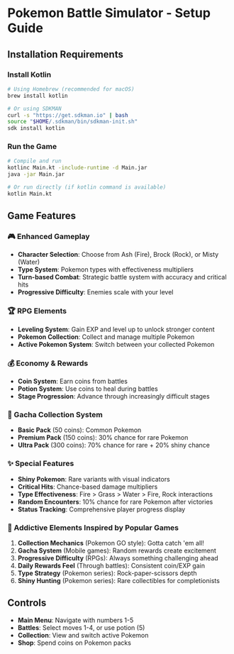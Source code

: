 # Pokemon Battle Simulator - Setup Guide

## Installation Requirements

### Install Kotlin

```bash
# Using Homebrew (recommended for macOS)
brew install kotlin

# Or using SDKMAN
curl -s "https://get.sdkman.io" | bash
source "$HOME/.sdkman/bin/sdkman-init.sh"
sdk install kotlin
```

### Run the Game

```bash
# Compile and run
kotlinc Main.kt -include-runtime -d Main.jar
java -jar Main.jar

# Or run directly (if kotlin command is available)
kotlin Main.kt
```

## Game Features

### 🎮 Enhanced Gameplay

- **Character Selection**: Choose from Ash (Fire), Brock (Rock), or Misty (Water)
- **Type System**: Pokemon types with effectiveness multipliers
- **Turn-based Combat**: Strategic battle system with accuracy and critical hits
- **Progressive Difficulty**: Enemies scale with your level

### 🏆 RPG Elements

- **Leveling System**: Gain EXP and level up to unlock stronger content
- **Pokemon Collection**: Collect and manage multiple Pokemon
- **Active Pokemon System**: Switch between your collected Pokemon

### 💰 Economy & Rewards

- **Coin System**: Earn coins from battles
- **Potion System**: Use coins to heal during battles
- **Stage Progression**: Advance through increasingly difficult stages

### 🎰 Gacha Collection System

- **Basic Pack** (50 coins): Common Pokemon
- **Premium Pack** (150 coins): 30% chance for rare Pokemon
- **Ultra Pack** (300 coins): 70% chance for rare + 20% shiny chance

### ✨ Special Features

- **Shiny Pokemon**: Rare variants with visual indicators
- **Critical Hits**: Chance-based damage multipliers
- **Type Effectiveness**: Fire > Grass > Water > Fire, Rock interactions
- **Random Encounters**: 10% chance for rare Pokemon after victories
- **Status Tracking**: Comprehensive player progress display

### 🎯 Addictive Elements Inspired by Popular Games

1. **Collection Mechanics** (Pokemon GO style): Gotta catch 'em all!
2. **Gacha System** (Mobile games): Random rewards create excitement
3. **Progressive Difficulty** (RPGs): Always something challenging ahead
4. **Daily Rewards Feel** (Through battles): Consistent coin/EXP gain
5. **Type Strategy** (Pokemon series): Rock-paper-scissors depth
6. **Shiny Hunting** (Pokemon series): Rare collectibles for completionists

## Controls

- **Main Menu**: Navigate with numbers 1-5
- **Battles**: Select moves 1-4, or use potion (5)
- **Collection**: View and switch active Pokemon
- **Shop**: Spend coins on Pokemon packs

